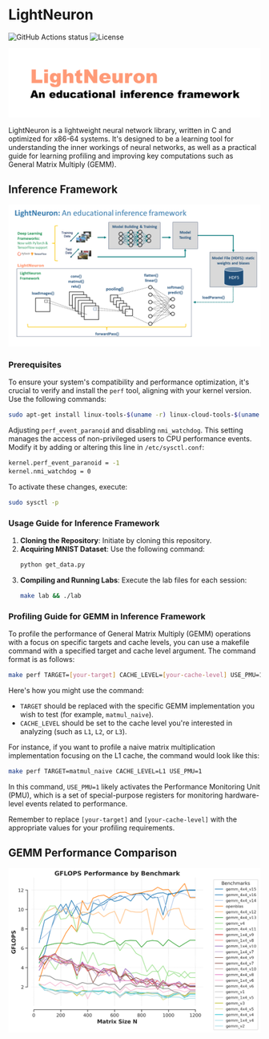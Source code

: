 # LightNeuron 

![GitHub Actions status](https://github.com/jssonx/lightneuron/workflows/test/badge.svg) ![License](https://img.shields.io/badge/license-MIT-green)

![lightneuron](./img/lightneuron.png)

LightNeuron is a lightweight neural network library, written in C and optimized for x86-64 systems. It's designed to be a learning tool for understanding the inner workings of neural networks, as well as a practical guide for learning profiling and improving key computations such as General Matrix Multiply (GEMM).

## Inference Framework

![framework](./img/framework.png)

### Prerequisites

To ensure your system's compatibility and performance optimization, it's crucial to verify and install the `perf` tool, aligning with your kernel version. Use the following commands:

```bash
sudo apt-get install linux-tools-$(uname -r) linux-cloud-tools-$(uname -r)
```
Adjusting `perf_event_paranoid` and disabling `nmi_watchdog`. This setting manages the access of non-privileged users to CPU performance events. Modify it by adding or altering this line in `/etc/sysctl.conf`:

```bash
kernel.perf_event_paranoid = -1
kernel.nmi_watchdog = 0
```

To activate these changes, execute:

```bash
sudo sysctl -p
```

### Usage Guide for Inference Framework

1. **Cloning the Repository**: Initiate by cloning this repository.
2. **Acquiring MNIST Dataset**: Use the following command:
   ```bash
   python get_data.py
   ```
3. **Compiling and Running Labs**: Execute the lab files for each session:
   ```bash
   make lab && ./lab
   ```

### Profiling Guide for GEMM in Inference Framework

To profile the performance of General Matrix Multiply (GEMM) operations with a focus on specific targets and cache levels, you can use a makefile command with a specified target and cache level argument. The command format is as follows:

```bash
make perf TARGET=[your-target] CACHE_LEVEL=[your-cache-level] USE_PMU=1
```

Here's how you might use the command:

- `TARGET` should be replaced with the specific GEMM implementation you wish to test (for example, `matmul_naive`).
- `CACHE_LEVEL` should be set to the cache level you're interested in analyzing (such as `L1`, `L2`, or `L3`).

For instance, if you want to profile a naive matrix multiplication implementation focusing on the L1 cache, the command would look like this:

```bash
make perf TARGET=matmul_naive CACHE_LEVEL=L1 USE_PMU=1
```

In this command, `USE_PMU=1` likely activates the Performance Monitoring Unit (PMU), which is a set of special-purpose registers for monitoring hardware-level events related to performance. 

Remember to replace `[your-target]` and `[your-cache-level]` with the appropriate values for your profiling requirements.

## GEMM Performance Comparison

![gflops_performance](./img/gflops_performance.png)

